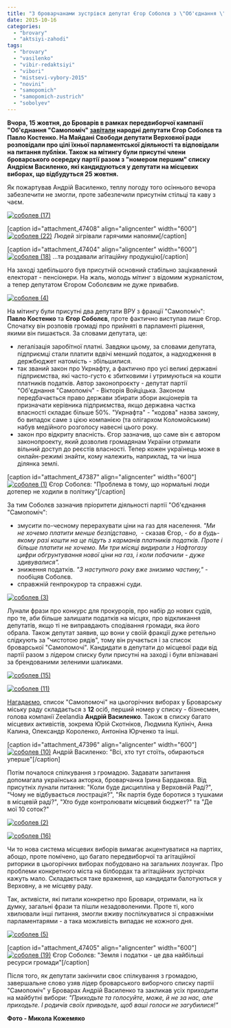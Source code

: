 ```yaml
---
title: "З броварчанами зустрівся депутат Єгор Соболєв з \"Об'єднання \"Самопоміч\""
date: 2015-10-16
categories: 
  - "brovary"
  - "aktsiyi-zahodi"
tags: 
  - "brovary"
  - "vasilenko"
  - "vibir-redaktsiyi"
  - "vibori"
  - "mistsevi-vybory-2015"
  - "novini"
  - "samopomich"
  - "samopomich-zustrich"
  - "sobolyev"
---
```


**Вчора, 15 жовтня, до Броварів в рамках передвиборчої кампанії "Об'єднання "Самопоміч" [завітали](https://www.facebook.com/events/119961638359245/) народні депутати Єгор Соболєв та Павло Костенко. На Майдані Свободи депутати Верховної ради розповідали про цілі їхньої парламентської діяльності та відповідали на питання публіки. Також на мітингу були присутні члени броварського осередку партії разом з "номером першим" списку Андрієм Василенко, які кандидуються у депутати на місцевих виборах, що відбудуться 25 жовтня.**

Як пожартував Андрій Василенко, теплу погоду того осіннього вечора забезпечити не змогли, проте забезпечили присутнім стільці та каву з чаєм.

[![соболев (17)](https://mpz.brovary.org/wp-content/uploads/2015/10/sobolev-17.jpg)](https://mpz.brovary.org/wp-content/uploads/2015/10/sobolev-17.jpg)

\[caption id="attachment\_47408" align="aligncenter" width="600"\][![соболев (22)](https://mpz.brovary.org/wp-content/uploads/2015/10/sobolev-22.jpg)](https://mpz.brovary.org/wp-content/uploads/2015/10/sobolev-22.jpg) Людей зігрівали гарячими напоями\[/caption\]

\[caption id="attachment\_47404" align="aligncenter" width="600"\][![соболев (18)](https://mpz.brovary.org/wp-content/uploads/2015/10/sobolev-18.jpg)](https://mpz.brovary.org/wp-content/uploads/2015/10/sobolev-18.jpg) ...та роздавали агітаційну продукцію\[/caption\]

На заході здебільшого був присутній основний стабільно зацікавлений електорат - пенсіонери. На жаль, молодь мітинг з відомим журналістом, а тепер депутатом Єгором Соболєвим не дуже привабив.

[![соболев (4)](https://mpz.brovary.org/wp-content/uploads/2015/10/sobolev-4.jpg)](https://mpz.brovary.org/wp-content/uploads/2015/10/sobolev-4.jpg)

На мітингу були присутні два депутати ВРУ з фракції "Самопоміч": **Павло Костенко** та **Єгор Соболєв**, проте фактично виступав лише Єгор. Спочатку він розповів громаді про прийняті в парламенті рішення, якими він пишається. За словами депутата, це:

- легалізація заробітної платні. Завдяки цьому, за словами депутата, підприємці стали платити вдвічі менший податок, а надходження в держбюджет натомість - збільшилися.
- так званий закон про Укрнафту, а фактично про усі великі державні підприємства, які часто-густо є збитковими і утримуються на кошти платників податків. Автор законопроєкту - депутат партії "Об'єднання "Самопоміч" - Вікторія Войціцька. Законом передбачається право держави збирати збори акціонерів та призначати керівника підприємства, якщо державна частка власності складає більше 50%. "Укрнафта" - "кодова" назва закону, бо випадок саме з цією компанією (та олігархом Коломойським) набув медійного розголосу навесні цього року.
- закон про відкриту власність. Єгор зазначив, що саме він є автором законопроекту, який дозволив громадянам України отримати вільний доступ до реєстів власності. Тепер кожен українець може в онлайн-режимі знайти, кому належить, наприклад, та чи інша ділянка землі.

\[caption id="attachment\_47387" align="aligncenter" width="600"\][![соболев (1)](https://mpz.brovary.org/wp-content/uploads/2015/10/sobolev-1.jpg)](https://mpz.brovary.org/wp-content/uploads/2015/10/sobolev-1.jpg) Єгор Соболєв: "Проблема в тому, що нормальні люди дотепер не ходили в політику"\[/caption\]

За тим Соболєв зазначив пріоритети діяльності партії "Об'єднання "Самопоміч":

- змусити по-чесному перерахувати ціни на газ для населення. _"Ми не хочемо платити менше безпідставно,_  - сказав Єгор, - _бо в будь-якому разі кошти на це підуть з карманів платників податків. Проте і більше платити не хочемо. Ми три місяці видирали з Нафтогазу цифри обгрунтування нової ціни на газ, і коли побачили - дуже здивувалися"._
- зниження податків. _"З наступного року вже знизимо частину,"_ - пообіцяв Соболєв.
- справжній генпрокурор та справжні суди.

[![соболев (3)](https://mpz.brovary.org/wp-content/uploads/2015/10/sobolev-3.jpg)](https://mpz.brovary.org/wp-content/uploads/2015/10/sobolev-3.jpg)

Лунали фрази про конкурс для прокурорів, про набір до нових судів, про те, аби більше залишати податків на місцях, про відкликання депутатів, якщо ті не виправдають сподівання громади, яка його обрала. Також депутат заявив, що вони у своїй фракції дуже ретельно слідкують за "чистотою рядів", тому він ручається і за список броварської "Самопомочі". Кандидати в депутати до місцевої ради від партії разом з лідером списку були присутні на заході і були впізнавані за брендованими зеленими шаликами.

[![соболев (15)](https://mpz.brovary.org/wp-content/uploads/2015/10/sobolev-15.jpg)](https://mpz.brovary.org/wp-content/uploads/2015/10/sobolev-15.jpg)

[![соболев (11)](https://mpz.brovary.org/wp-content/uploads/2015/10/sobolev-11.jpg)](https://mpz.brovary.org/wp-content/uploads/2015/10/sobolev-11.jpg)

[Нагадаємо](https://mpz.brovary.org/za-36-mists-u-brovarskij-miskradi-zmagatymutsya-459-kandydativ-vid-16-politychnyh-partij/), список "Самопомочі" на цьогорічних виборах у Броварську міську раду складається з **12** осіб, перший номер у списку - бізнесмен, голова компанії Zeelandia **Андрій Василенко**. Також в списку багато місцевих активістів, зокрема Юрій Скотніков, Людмила Кулініч, Анна Калина, Олександр Короленко, Антоніна Юрченко та інші.

\[caption id="attachment\_47396" align="aligncenter" width="600"\][![соболев (10)](https://mpz.brovary.org/wp-content/uploads/2015/10/sobolev-10.jpg)](https://mpz.brovary.org/wp-content/uploads/2015/10/sobolev-10.jpg) Андрій Василенко: "Всі, хто тут стоїть, обираються уперше"\[/caption\]

Потім почалося спілкування з громадою. Задавати запитання допомагала українська акторка, броварчанка Ірина Бардакова. Від присутніх лунали питання: "Коли буде дисципліна у Верховній Раді?", "Чому не відбувається люстрація?", "Як партія буде боротися з тушками в місцевій раді?", "Хто буде контролювати місцевий бюджет?" та "Де мої 10 соток?"

[![соболев (2)](https://mpz.brovary.org/wp-content/uploads/2015/10/sobolev-2.jpg)](https://mpz.brovary.org/wp-content/uploads/2015/10/sobolev-2.jpg)

[![соболев (16)](https://mpz.brovary.org/wp-content/uploads/2015/10/sobolev-16.jpg)](https://mpz.brovary.org/wp-content/uploads/2015/10/sobolev-16.jpg)

Чи то нова система місцевих виборів вимагає акцентуватися на партіях, абощо, проте помічено, що багато передвиборчої та агітаційної риторики в цьогорічних виборах побудовано на загальних лозунгах. Про проблеми конкретного міста на білбордах та агітаційних зустрічах кажуть мало. Складається таке враження, що кандидати балотуються у Верховну, а не місцеву раду.

Так, активісти, які питали конкретно про Бровари, отримали, на їх думку, загальні фрази та пішли незадоволеними. Проте ті, кого хвилювали інші питання, змогли вживу поспілкуватися зі справжніми парламентарями - а така можливість випадає не кожного дня.

[![соболев (5)](https://mpz.brovary.org/wp-content/uploads/2015/10/sobolev-5.jpg)](https://mpz.brovary.org/wp-content/uploads/2015/10/sobolev-5.jpg)

\[caption id="attachment\_47405" align="aligncenter" width="600"\][![соболев (19)](https://mpz.brovary.org/wp-content/uploads/2015/10/sobolev-19.jpg)](https://mpz.brovary.org/wp-content/uploads/2015/10/sobolev-19.jpg) Єгор Соболєв: "Земля і податки - це два найбільші ресурси громади"\[/caption\]

Після того, як депутати закінчили своє спілкування з громадою, завершальне слово узяв лідер броварського виборчого списку партії "Самопоміч" у Броварах Андрій Василенко та закликав усіх приходити на майбутні вибори: _"Приходьте та голосуйте, може, й не за нас, але приходьте. І родичів своїх приводьте, щоб ваші голоси не загубилися!"_

**Фото - Микола Кожемяко**
